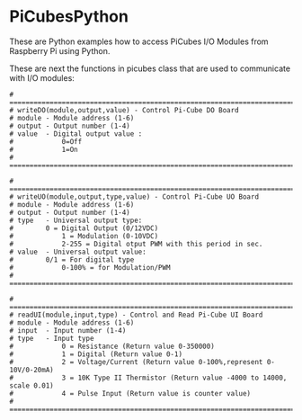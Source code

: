 # PiCubesPython

These are Python examples how to access PiCubes I/O Modules from Raspberry Pi using Python.

These are next the functions in picubes class that are used to communicate with I/O modules:

	# ===========================================================================
	# writeDO(module,output,value) - Control Pi-Cube DO Board
	# module - Module address (1-6)
	# output - Output number (1-4)
	# value  - Digital output value : 
	#            0=Off
	#            1=On
	# ===========================================================================
	
	# ===========================================================================
	# writeUO(module,output,type,value) - Control Pi-Cube UO Board
	# module - Module address (1-6)
	# output - Output number (1-4)
	# type   - Universal output type:
	#	     0 = Digital Output (0/12VDC)
	#            1 = Modulation (0-10VDC)
	#            2-255 = Digital otput PWM with this period in sec.
 	# value  - Universal output value:
 	#	     0/1 = For digital type 
 	#            0-100% = for Modulation/PWM
	# ===========================================================================
	
	# ===========================================================================
	# readUI(module,input,type) - Control and Read Pi-Cube UI Board
	# module - Module address (1-6)
	# input  - Input number (1-4)
	# type   - Input type
	#            0 = Resistance (Return value 0-350000)
	#            1 = Digital (Return value 0-1)
	#            2 = Voltage/Current (Return value 0-100%,represent 0-10V/0-20mA) 
	#            3 = 10K Type II Thermistor (Return value -4000 to 14000, scale 0.01)
	#            4 = Pulse Input (Return value is counter value)  
	# ===========================================================================	
	

